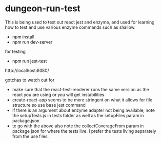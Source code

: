 # dungeon-run-test
This is being used to test out react jest and enzyme, and used for learning how to test and use various enzyme commands such as shallow.

- npm install
- npm run dev-server

for testing
- npm run jest-test

http://localhost:8080/

gotchas to watch out for
- make sure that the react-test-renderer runs the same version as the react you are using or you will get instabilities 
- create-react-app seems to be more stringent on what it allows for file structure so use base jest command
- if there is an argument about enzyme adapter not being available, note the setupTests.js in tests folder as well as the setupFiles param in package.json
- to go with the above also note the collectCoverageFrom param in package json for where the tests live.  I prefer the tests living separately from the use files.